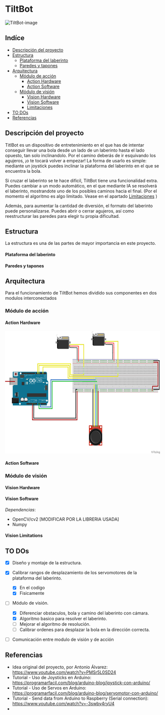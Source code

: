 # TiltBot
![TiltBot-image](Images/TiltBot.jpg)


## Indíce
- [Descripción del proyecto](#Descripción-del-proyecto)
- [Estructura](#Estructura)
  - [Plataforma del laberinto](#Plataforma-del-laberinto)
  - [Paredes y tapones](#Paredes-y-tapones)
- [Arquitectura](#Arquitectura)
  - [Módulo de acción](#Módulo-de-acción)
    - [Action Hardware](#Action-Hardware)
    - [Action Software](#Action-Software)
  - [Módulo de visión](#Módulo-de-visión)
    - [Vision Hardware](#Vision-Hardware)
    - [Vision Software](#Vision-Software)
    - [Limitaciones](#Vision-Limitations)
- [TO DOs](#TO-DOs)
- [Referencias](#Referencias)


## Descripción del proyecto
TitlBot es un dispositivo de entretenimiento en el que has de intentar conseguir 
llevar una bola desde un lado de un laberinto hasta el lado opuesto, tan solo 
inclinandolo. Por el camino deberás de ir esquivando los agujeros, ¡o te tocará
volver a empezar!
La forma de usarlo es simple: mediante un joystick puedes inclinar la plataforma 
del laberinto en el que se encuentra la bola. 

Si cruzar el laberinto se te hace dificil, TiltBot tiene una funcionalidad extra. 
Puedes cambiar a un modo automático, en el que mediante IA 
se resolverá el laberinto, mostrandote uno de los posibles caminos hacia 
el final. (Por el momento el algoritmo es algo limitado. Vease en el apartado [Limitaciones](#Vision-Limitations) )

Además, para aumentar la cantidad de diversión, el formato del laberinto puede
personalizarse. Puedes abrir o cerrar agujeros, así como reestructurar las paredes
para elegir tu propia dificultad.


## Estructura
La estructura es una de las partes de mayor importancia en este proyecto.

#### Plataforma del laberinto

#### Paredes y tapones

####  


## Arquitectura
Para el funcionamiento de TiltBot hemos dividido sus componentes en dos modulos interconectados

### Módulo de acción
#### Action Hardware
<img src="Action Module/Action Module circuit v1.png" alt="Action-module-HW-components" width="600" height="400">


#### Action Software


### Módulo de visión
#### Vision Hardware


#### Vision Software
*Dependencias*:
- OpenCV/cv2 [MODIFICAR POR LA LIBRERIA USADA]
- Numpy

#### Vision Limitations


## TO DOs
- [x] Diseño y montaje de la estructura.
- [x] Calibrar rangos de desplazamiento de los servomotores de la plataforma del laberinto.
  - [x] En el codigo
  - [x] Fisicamente 
- [ ] Módulo de visión.
  - [x] Diferenciar obstaculos, bola y camino del laberinto con cámara.
  - [x] Algoritmo basico para resolver el laberinto.
  - [ ] Mejorar el algoritmo de resolución.
  - [ ] Calibrar ordenes para desplazar la bola en la dirección correcta.
- [ ] Comunicación entre modulo de visión y de acción


## Referencias
- Idea original del proyecto, por Antonio Álvarez: https://www.youtube.com/watch?v=PMSr5L0SD24
- Tutorial - Uso de Joysticks en Arduino: https://programarfacil.com/blog/arduino-blog/joystick-con-arduino/
- Tutorial - Uso de Servos en Arduino: https://programarfacil.com/blog/arduino-blog/servomotor-con-arduino/
- Tutorial - Send data from Arduino to Raspberry (Serial connection): https://www.youtube.com/watch?v=-3swby4ryU4
- 


